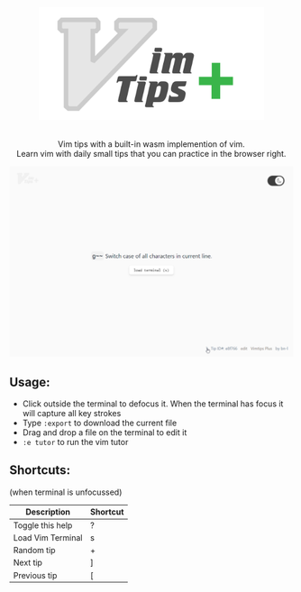 <div align="center">

<img src="./media/logo.svg" alt="VimTips Plus - Small vim tips with a vim terminal built in"  height="200px" />

</div>
<br />
<div align="center">

Vim tips with a built-in wasm implemention of vim. <br />
Learn vim with daily small tips that you can practice in the browser right.

</div>


![Vim Tips Chrome Extension](./media/screencast.webp)


## Usage:
 - Click outside the terminal to defocus it. When the terminal has focus it will capture all key strokes
- Type `:export` to download the current file
- Drag and drop a file on the terminal to edit it
- `:e tutor` to run the vim tutor


## Shortcuts:
(when terminal is unfocussed)

|    Description      |       Shortcut           |
|---------------------|--------------------------|
| Toggle this help    |           ?              |
| Load Vim Terminal   |           s              |
| Random tip          |           +              |
| Next tip            |           ]              |
| Previous tip        |           [              |


